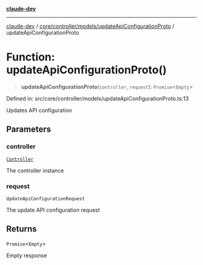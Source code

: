 [**claude-dev**](../../../../../README.md)

***

[claude-dev](../../../../../README.md) / [core/controller/models/updateApiConfigurationProto](../README.md) / updateApiConfigurationProto

# Function: updateApiConfigurationProto()

> **updateApiConfigurationProto**(`controller`, `request`): `Promise`\<`Empty`\>

Defined in: src/core/controller/models/updateApiConfigurationProto.ts:13

Updates API configuration

## Parameters

### controller

[`Controller`](../../../classes/Controller.md)

The controller instance

### request

`UpdateApiConfigurationRequest`

The update API configuration request

## Returns

`Promise`\<`Empty`\>

Empty response
